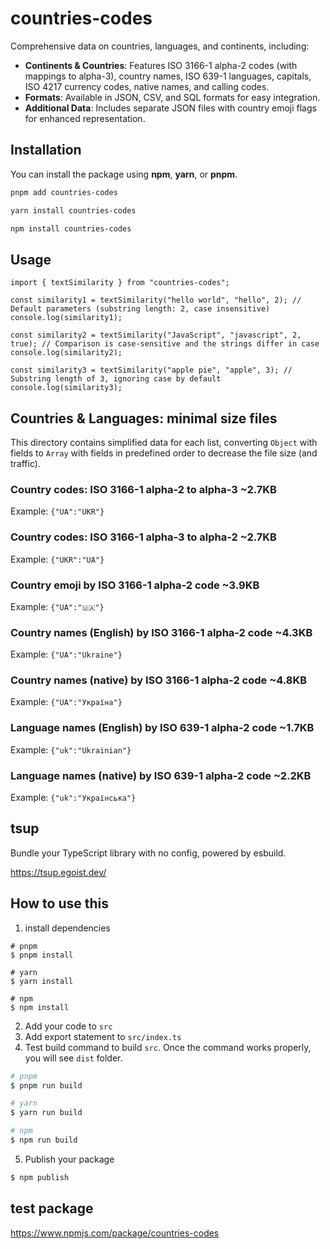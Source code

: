 # **countries-codes**

Comprehensive data on countries, languages, and continents, including:

- **Continents & Countries**: Features ISO 3166-1 alpha-2 codes (with mappings to alpha-3), country names, ISO 639-1 languages, capitals, ISO 4217 currency codes, native names, and calling codes.
- **Formats**: Available in JSON, CSV, and SQL formats for easy integration.
- **Additional Data**: Includes separate JSON files with country emoji flags for enhanced representation.

## Installation

You can install the package using **npm**, **yarn**, or **pnpm**.

```bash
pnpm add countries-codes

yarn install countries-codes

npm install countries-codes
```

## Usage

```tsx
import { textSimilarity } from "countries-codes";

const similarity1 = textSimilarity("hello world", "hello", 2); // Default parameters (substring length: 2, case insensitive)
console.log(similarity1);

const similarity2 = textSimilarity("JavaScript", "javascript", 2, true); // Comparison is case-sensitive and the strings differ in case
console.log(similarity2);

const similarity3 = textSimilarity("apple pie", "apple", 3); // Substring length of 3, ignoring case by default
console.log(similarity3);
```

## Countries & Languages: minimal size files

This directory contains simplified data for each list,
converting `Object` with fields to `Array` with fields in predefined order to decrease the file size (and traffic).

### Country codes: ISO 3166-1 **alpha-2** to **alpha-3** ~2.7KB

Example: `{"UA":"UKR"}`

### Country codes: ISO 3166-1 **alpha-3** to **alpha-2** ~2.7KB

Example: `{"UKR":"UA"}`

### Country emoji by **ISO 3166-1 alpha-2** code ~3.9KB

Example: `{"UA":"🇺🇦"}`

### Country names (English) by **ISO 3166-1 alpha-2** code ~4.3KB

Example: `{"UA":"Ukraine"}`

### Country names (native) by **ISO 3166-1 alpha-2** code ~4.8KB

Example: `{"UA":"Україна"}`

### Language names (English) by **ISO 639-1 alpha-2** code ~1.7KB

Example: `{"uk":"Ukrainian"}`

### Language names (native) by **ISO 639-1 alpha-2** code ~2.2KB

Example: `{"uk":"Українська"}`

## tsup

Bundle your TypeScript library with no config, powered by esbuild.

https://tsup.egoist.dev/

## How to use this

1. install dependencies

```
# pnpm
$ pnpm install

# yarn
$ yarn install

# npm
$ npm install
```

2. Add your code to `src`
3. Add export statement to `src/index.ts`
4. Test build command to build `src`.
   Once the command works properly, you will see `dist` folder.

```zsh
# pnpm
$ pnpm run build

# yarn
$ yarn run build

# npm
$ npm run build
```

5. Publish your package

```zsh
$ npm publish
```

## test package

https://www.npmjs.com/package/countries-codes
